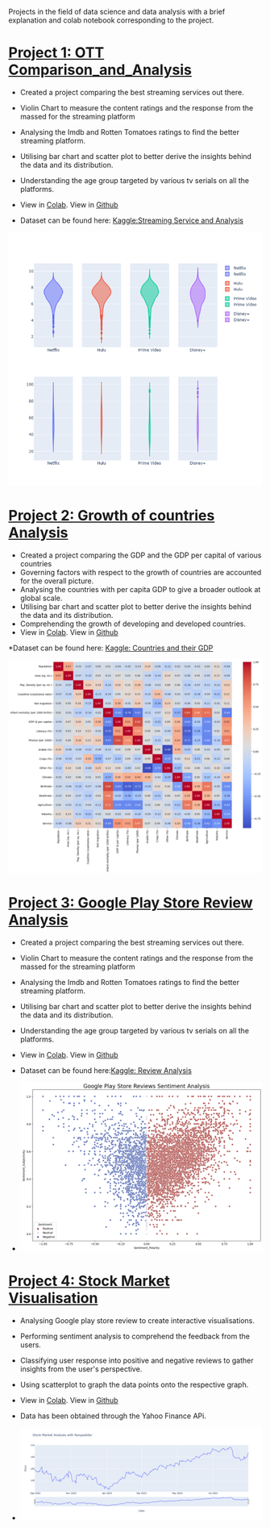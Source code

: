 Projects in the field of data science and data analysis with a brief explanation and colab notebook corresponding to the project.

# [Project 1: OTT Comparison_and_Analysis](https://colab.research.google.com/drive/1G9vIDd--ozCaRNCOADCh-_e594ZUCAHS?usp=sharing) 
* Created a project comparing the best streaming services out there.
* Violin Chart to measure the content ratings and the response from the massed for the streaming platform
* Analysing the Imdb and Rotten Tomatoes ratings to find the better streaming platform.
* Utilising bar chart and scatter plot to better derive the insights behind the data and its distribution. 
* Understanding the age group targeted by various tv serials on all the platforms.
* View in [Colab](https://colab.research.google.com/drive/1G9vIDd--ozCaRNCOADCh-_e594ZUCAHS?usp=sharing). View in [Github](https://github.com/parzivalkairav/streaming-service-analysis) 

* Dataset can be found here: [Kaggle:Streaming Service and Analysis](https://www.kaggle.com/datasets/ruchi798/tv-shows-on-netflix-prime-video-hulu-and-disney) 

![necessary image derived from the analysis](https://github.com/parzivalkairav/Data_Analyst_portfolio/blob/main/images/Streaming/violin_chart_image.png)

# [Project 2: Growth of countries Analysis](https://colab.research.google.com/drive/1lW4bAPA5Ow7E4hsL7up3ByAWDPyKHxq3?usp=sharing)
* Created a project comparing the GDP and the GDP per capital of various countries
* Governing factors with respect to the growth of countries are accounted for the overall picture.
* Analysing the countries with per capita GDP to give a broader outlook at global scale.
* Utilising bar chart and scatter plot to better derive the insights behind the data and its distribution. 
* Comprehending the growth of developing and developed countries.
* View in [Colab](https://colab.research.google.com/drive/1lW4bAPA5Ow7E4hsL7up3ByAWDPyKHxq3?usp=sharing). View in [Github](https://github.com/parzivalkairav/GDP_analysis)

*Dataset can be found here: [Kaggle: Countries and their GDP](https://www.kaggle.com/datasets/fernandol/countries-of-the-world)

![necessary image derived from the analysis](https://github.com/parzivalkairav/Data_Analyst_portfolio/blob/main/images/gdp_analysis/heatmap.png)

# [Project 3: Google Play Store Review Analysis](https://colab.research.google.com/drive/15ldWN4bBySpwhgqx8pj-G4rkaJZMQU6-?usp=sharing)
* Created a project comparing the best streaming services out there.
* Violin Chart to measure the content ratings and the response from the massed for the streaming platform
* Analysing the Imdb and Rotten Tomatoes ratings to find the better streaming platform.
* Utilising bar chart and scatter plot to better derive the insights behind the data and its distribution. 
* Understanding the age group targeted by various tv serials on all the platforms.
* View in [Colab](https://colab.research.google.com/drive/15ldWN4bBySpwhgqx8pj-G4rkaJZMQU6-?usp=sharing). View in [Github](https://github.com/parzivalkairav/streaming-service-analysis)

* Dataset can be found here:[Kaggle: Review Analysis](https://www.kaggle.com/datasets/lava18/google-play-store-apps?select=googleplaystore_user_reviews.csv)

* ![necessary image derived from the analysis](https://github.com/parzivalkairav/Data_Analyst_portfolio/blob/main/images/play_store_review/scatter_plot.png)

# [Project 4: Stock Market Visualisation](https://colab.research.google.com/drive/1lLg1T0q2bnXx5xwoz74pzUtCQroDdJCl?usp=sharing)
* Analysing Google play store review to create interactive visualisations.
* Performing sentiment analysis to comprehend the feedback from the users.
* Classifying user response into positive and negative reviews to gather insights from the user's perspective.
* Using scatterplot to graph the data points onto the respective graph.
* View in [Colab](https://colab.research.google.com/drive/1lLg1T0q2bnXx5xwoz74pzUtCQroDdJCl?usp=sharing). View in [Github](https://github.com/parzivalkairav/streaming-service-analysis)

* Data has been obtained through the Yahoo Finance APi.

* ![necessary image derived from the analysis](https://github.com/parzivalkairav/Data_Analyst_portfolio/blob/main/images/stock_market_analysis/rangeslider_analyser.png)





